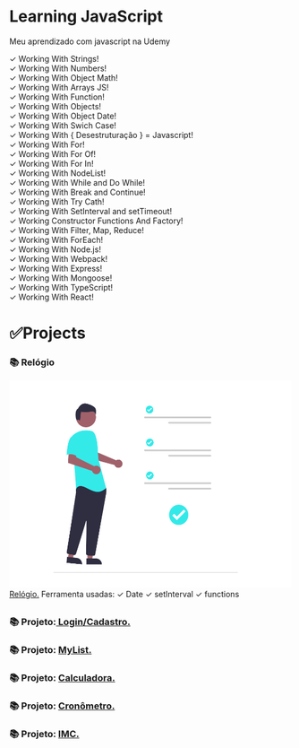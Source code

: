 # Learning JavaScript
 Meu aprendizado com javascript na Udemy

 ✓ Working With Strings! <br>
 ✓ Working With Numbers! <br>
 ✓ Working With Object Math! <br>
 ✓ Working With Arrays JS! <br>
 ✓ Working With Function! <br>
 ✓ Working With Objects! <br>
 ✓ Working With Object Date! <br>
 ✓ Working With Swich Case! <br>
 ✓ Working With { Desestruturação } = Javascript! <br>
 ✓ Working With For! <br>
 ✓ Working With For Of! <br>
 ✓ Working With For In! <br>
 ✓ Working With NodeList! <br>
 ✓ Working With While and Do While! <br>
 ✓ Working With Break and Continue! <br>
 ✓ Working With Try Cath! <br>
 ✓ Working With SetInterval and setTimeout! <br>
 ✓ Working Constructor Functions And Factory! <br>
 ✓ Working With Filter, Map, Reduce! <br>
 ✓ Working With ForEach! <br>
 ✓ Working With Node.js! <br>
 ✓ Working With Webpack! <br>
 ✓ Working With Express! <br>
 ✓ Working With Mongoose! <br>
 ✓ Working With TypeScript! <br>
 ✓ Working With React! <br>

 <h1>✅Projects</h1>
 <h3>📚 Relógio</h3> 
 
 <a href="https://sylu4n.github.io/JsUdemy/exercicios/Relogio/index.html"><img src="./exercicios/Lista/img/lista.png" alt="Funcionamento do relógio"></a>
 <a href="https://sylu4n.github.io/JsUdemy/exercicios/Relogio/index.html" target="_blank">Relógio.</a>
 Ferramenta usadas:
 ✓ Date
 ✓ setInterval
 ✓ functions
 <h2></h2>

<h3>📚 Projeto:<a href="https://sylu4n.github.io/JsUdemy/exercicios/Login%20e%20Cadastro/" target="_blank"> Login/Cadastro.</a></h3>

<h3>📚 Projeto: <a href="https://sylu4n.github.io/JsUdemy/exercicios/Lista/index.html">MyList.</a></h3>

<h3>📚 Projeto: <a href="https://sylu4n.github.io/JsUdemy/exercicios/Calculadora/index.html">Calculadora.</a></h3>

<h3>📚 Projeto: <a href="https://sylu4n.github.io/JsUdemy/exercicios/Cronometro/index.html">Cronômetro.</a></h3>


<h3>📚 Projeto: <a href="https://sylu4n.github.io/JsUdemy/exercicios/IMC/index.html">IMC.</a></h3>

